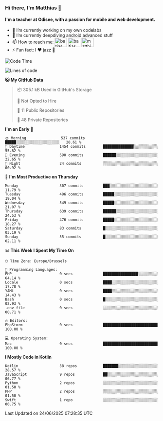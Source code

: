 ### Hi there, I'm Matthias 👋

#### I'm a teacher at Odisee, with a passion for mobile and web development.

- 🔭 I’m currently working on my own codelabs
- 🌱 I’m currently deepdiving android advanced stuff
- 📫 How to reach me: <a href="https://dev.to/batjas" target="_blank"><img align="center" src="https://raw.githubusercontent.com/rahuldkjain/github-profile-readme-generator/master/src/images/icons/Social/devto.svg" alt="batjas" height="30" width="40" /></a>
<a href="https://twitter.com/batjas" target="_blank"><img align="center" src="https://raw.githubusercontent.com/rahuldkjain/github-profile-readme-generator/master/src/images/icons/Social/twitter.svg" alt="batjas" height="30" width="40" /></a>
<a href="https://linkedin.com/in/matthiasdruwé" target="_blank"><img align="center" src="https://raw.githubusercontent.com/rahuldkjain/github-profile-readme-generator/master/src/images/icons/Social/linked-in-alt.svg" alt="matthiasdruwé" height="30" width="40" /></a>
- ⚡ Fun fact: I ❤ jazz 🎷


<!--START_SECTION:waka-->
![Code Time](http://img.shields.io/badge/Code%20Time-1%2C439%20hrs%2030%20mins-blue)

![Lines of code](https://img.shields.io/badge/From%20Hello%20World%20I%27ve%20Written-7.1%20million%20lines%20of%20code-blue)

**🐱 My GitHub Data** 

> 📦 305.1 kB Used in GitHub's Storage 
 > 
> 🚫 Not Opted to Hire
 > 
> 📜 11 Public Repositories 
 > 
> 🔑 48 Private Repositories 
 > 
**I'm an Early 🐤** 

```text
🌞 Morning                537 commits         █████░░░░░░░░░░░░░░░░░░░░   20.61 % 
🌆 Daytime                1454 commits        ██████████████░░░░░░░░░░░   55.82 % 
🌃 Evening                590 commits         ██████░░░░░░░░░░░░░░░░░░░   22.65 % 
🌙 Night                  24 commits          ░░░░░░░░░░░░░░░░░░░░░░░░░   00.92 % 
```
📅 **I'm Most Productive on Thursday** 

```text
Monday                   307 commits         ███░░░░░░░░░░░░░░░░░░░░░░   11.79 % 
Tuesday                  496 commits         █████░░░░░░░░░░░░░░░░░░░░   19.04 % 
Wednesday                549 commits         █████░░░░░░░░░░░░░░░░░░░░   21.07 % 
Thursday                 639 commits         ██████░░░░░░░░░░░░░░░░░░░   24.53 % 
Friday                   476 commits         █████░░░░░░░░░░░░░░░░░░░░   18.27 % 
Saturday                 83 commits          █░░░░░░░░░░░░░░░░░░░░░░░░   03.19 % 
Sunday                   55 commits          █░░░░░░░░░░░░░░░░░░░░░░░░   02.11 % 
```


📊 **This Week I Spent My Time On** 

```text
🕑︎ Time Zone: Europe/Brussels

💬 Programming Languages: 
PHP                      0 secs              ████████████████░░░░░░░░░   64.14 % 
Locale                   0 secs              ████░░░░░░░░░░░░░░░░░░░░░   17.78 % 
YAML                     0 secs              ████░░░░░░░░░░░░░░░░░░░░░   14.43 % 
Bash                     0 secs              █░░░░░░░░░░░░░░░░░░░░░░░░   02.93 % 
.env file                0 secs              ░░░░░░░░░░░░░░░░░░░░░░░░░   00.71 % 

🔥 Editors: 
PhpStorm                 0 secs              █████████████████████████   100.00 % 

💻 Operating System: 
Mac                      0 secs              █████████████████████████   100.00 % 
```

**I Mostly Code in Kotlin** 

```text
Kotlin                   38 repos            ███████░░░░░░░░░░░░░░░░░░   28.57 % 
JavaScript               9 repos             ██░░░░░░░░░░░░░░░░░░░░░░░   06.77 % 
Python                   2 repos             ░░░░░░░░░░░░░░░░░░░░░░░░░   01.50 % 
PHP                      2 repos             ░░░░░░░░░░░░░░░░░░░░░░░░░   01.50 % 
Swift                    1 repo              ░░░░░░░░░░░░░░░░░░░░░░░░░   00.75 % 
```




 Last Updated on 24/06/2025 07:28:35 UTC
<!--END_SECTION:waka-->
